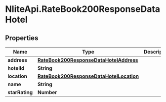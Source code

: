 # NliteApi.RateBook200ResponseDataHotel

## Properties

Name | Type | Description | Notes
------------ | ------------- | ------------- | -------------
**address** | [**RateBook200ResponseDataHotelAddress**](RateBook200ResponseDataHotelAddress.md) |  | [optional] 
**hotelId** | **String** |  | [optional] 
**location** | [**RateBook200ResponseDataHotelLocation**](RateBook200ResponseDataHotelLocation.md) |  | [optional] 
**name** | **String** |  | [optional] 
**starRating** | **Number** |  | [optional] 


